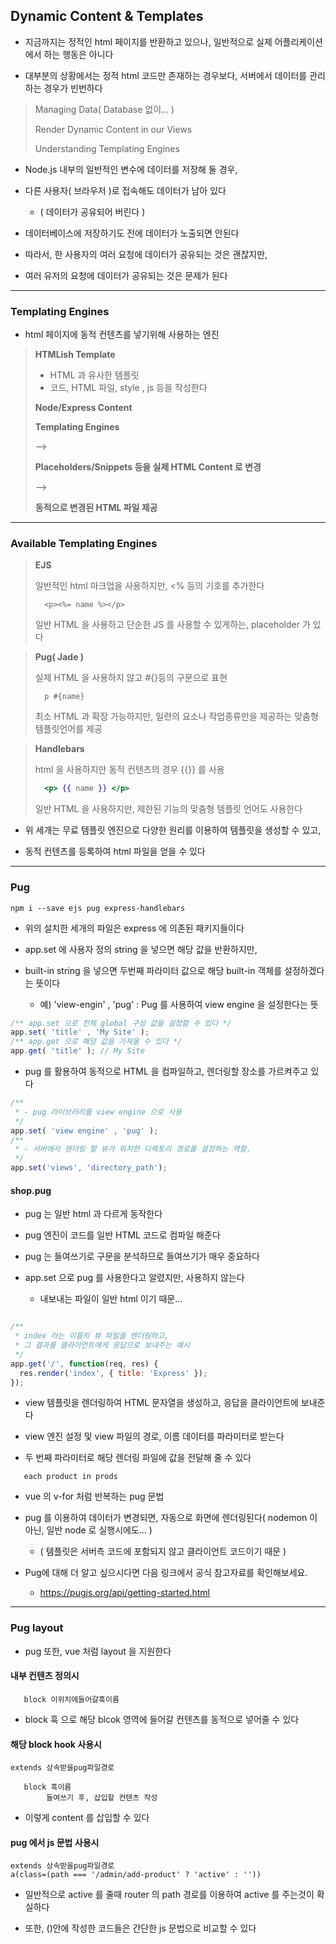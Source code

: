 ## Dynamic Content & Templates

- 지금까지는 정적인 html 페이지를 반환하고 있으나, 일반적으로 실제 어플리케이션에서 하는 행동은 아니다


- 대부분의 상황에서는 정적 html 코드만 존재하는 경우보다, 서버에서 데이터를 관리하는 경우가 빈번하다


> Managing Data( Database 없이... )
> 
> Render Dynamic Content in our Views
> 
> Understanding Templating Engines

- Node.js 내부의 일반적인 변수에 데이터를 저장해 둘 경우, 


- 다른 사용자( 브라우저 )로 접속해도 데이터가 남아 있다
  - ( 데이터가 공유되어 버린다 )


- 데이터베이스에 저장하기도 전에 데이터가 노출되면 안된다


- 따라서, 한 사용자의 여러 요청에 데이터가 공유되는 것은 괜찮지만,


- 여러 유저의 요청에 데이터가 공유되는 것은 문제가 된다

---

### Templating Engines

- html 페이지에 동적 컨텐츠를 넣기위해 사용하는 엔진


> **HTMLish Template**
> - HTML 과 유사한 템플릿
> - 코드, HTML 파일, style , js 등을 작성한다
> 
> **Node/Express Content**
> 
> **Templating Engines**
> 
>  -->
>  
> **Placeholders/Snippets 등을 실제 HTML Content 로 변경**
> 
> -->
> 
> **동적으로 변경된 HTML 파일 제공**

---

### Available Templating Engines

> **EJS**
> 
> 일반적인 html 마크업을 사용하지만, 
> <% 등의 기호를 추가한다
> ````ejs
>   <p><%= name %></p>
> ````
>
> 일반 HTML 을 사용하고 단순한 JS 를 사용할 수 있게하는,
> placeholder 가 있다

> **Pug( Jade )**
> 
> 실제 HTML 을 사용하지 않고 #{}등의 구문으로 표현
> ````jade
>   p #{name}
> ````
>
> 최소 HTML 과 확장 가능하지만, 일련의 요소나 작업종류만을
> 제공하는 맞춤형 템플릿언어를 제공

> **Handlebars**
>
> html 을 사용하지만 동적 컨텐츠의 경우 {{}} 를 사용
> ````handlebars
>   <p> {{ name }} </p>
> ````
> 
> 일반 HTML 을 사용하지만, 제한된 기능의 맞춤형 템플릿 언어도
> 사용한다

- 위 세개는 무료 템플릿 엔진으로 다양한 원리를 이용하여 템플릿을 생성할 수 있고, 


- 동적 컨텐츠를 등록하여 html 파일을 얻을 수 있다

---

### Pug

````shell
npm i --save ejs pug express-handlebars
````

- 위의 설치한 세개의 파일은 express 에 의존된 패키지들이다


- app.set 에 사용자 정의 string 을 넣으면 해당 값을 반환하지만,


- built-in string 을 넣으면 두번째 파라미터 값으로 해당 built-in 객체를 설정하겠다는 뜻이다
  - 예) 'view-engin' , 'pug' : Pug 를 사용하여 view engine 을 설정한다는 뜻

````javascript
/** app.set 으로 전체 global 구성 값을 설정할 수 있다 */
app.set( 'title' , 'My Site' );
/** app.get 으로 해당 값을 가져올 수 있다 */
app.get( 'title' ); // My Site
````

- pug 를 활용하여 동적으로 HTML 을 컴파일하고, 렌더링할 장소를 가르켜주고 있다

````javascript
/**
 * - pug 라이브러리를 view engine 으로 사용
 */
app.set( 'view engine' , 'pug' );
/**
 * - 서버에서 렌더링 할 뷰가 위치한 디렉토리 경로를 설정하는 역할.
 */
app.set('views', 'directory_path');
````

#### shop.pug

- pug 는 일반 html 과 다르게 동작한다


- pug 엔진이 코드를 일반 HTML 코드로 컴파일 해준다


- pug 는 들여쓰기로 구문을 분석하므로 들여쓰기가 매우 중요하다


- app.set 으로 pug 를 사용한다고 알렸지만, 사용하지 않는다
  - 내보내는 파일이 일반 html 이기 때문...
  

````javascript

/**
 * index 라는 이름의 뷰 파일을 렌더링하고, 
 * 그 결과를 클라이언트에게 응답으로 보내주는 예시
 */
app.get('/', function(req, res) {
  res.render('index', { title: 'Express' });
});

````

- view 템플릿을 렌더링하여 HTML 문자열을 생성하고, 응답을 클라이언트에 보내준다


- view 엔진 설정 및 view 파일의 경로, 이름 데이터를 파라미터로 받는다


- 두 번째 파라미터로 해당 렌더링 파일에 값을 전달해 줄 수 있다

````jade
   each product in prods
````
- vue 의 v-for 처럼 반복하는 pug 문법 


- pug 를 이용하여 데이터가 변경되면, 자동으로 화면에 렌더링된다( nodemon 이 아닌, 일반 node 로 실행시에도... )
  - ( 템플릿은 서버측 코드에 포함되지 않고 클라이언트 코드이기 때문 )

- Pug에 대해 더 알고 싶으시다면 다음 링크에서 공식 참고자료를 확인해보세요. 
  - https://pugjs.org/api/getting-started.html

---

### Pug layout

- pug 또한, vue 처럼 layout 을 지원한다


#### 내부 컨텐츠 정의시

````jade
   block 이위치에들어갈훅이름
````

- block 훅 으로 해당 blcok 영역에 들어갈 컨텐츠를 동적으로 넣어줄 수 있다

#### 해당 block hook 사용시

````jade
extends 상속받을pug파일경로

   block 훅이름
        들여쓰기 후, 삽입할 컨텐츠 작성
````

- 이렇게 content 를 삽입할 수 있다

#### pug 에서 js 문법 사용시

````jade
extends 상속받을pug파일경로
a(class=(path === '/admin/add-product' ? 'active' : ''))
````

-  일반적으로 active 를 줄때 router 의 path 경로를 이용하여 active 를 주는것이 확실하다


- 또한, ()안에 작성한 코드들은 간단한 js 문법으로 비교할 수 있다